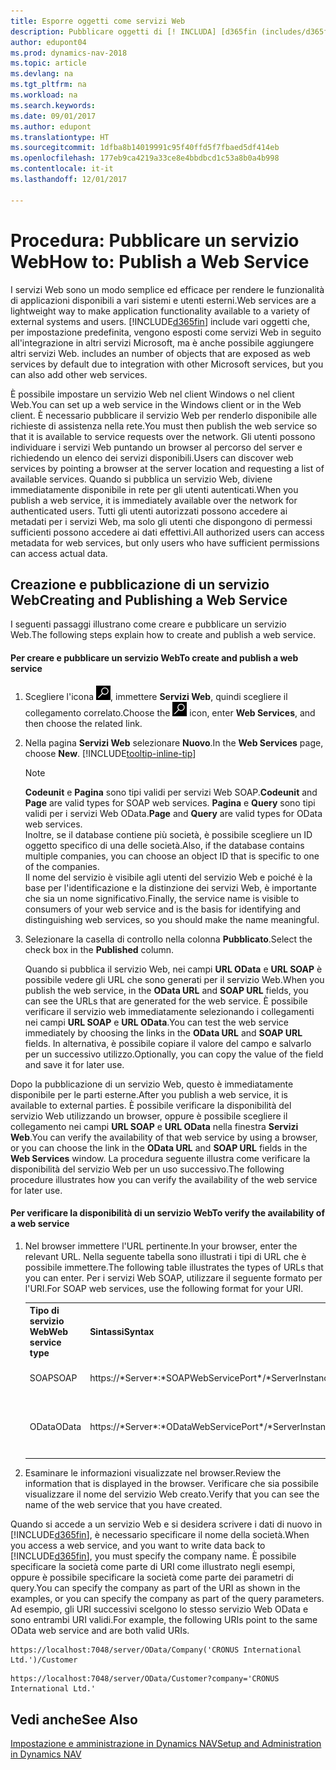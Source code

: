 ```yaml
---
title: Esporre oggetti come servizi Web
description: Pubblicare oggetti di [! INCLUDA] [d365fin (includes/d365fin_md.md)] come servizi Web per renderli immediatamente disponibili nella rete.
author: edupont04
ms.prod: dynamics-nav-2018
ms.topic: article
ms.devlang: na
ms.tgt_pltfrm: na
ms.workload: na
ms.search.keywords: 
ms.date: 09/01/2017
ms.author: edupont
ms.translationtype: HT
ms.sourcegitcommit: 1dfba8b14019991c95f40ffd5f7fbaed5df414eb
ms.openlocfilehash: 177eb9ca4219a33ce8e4bbdbcd1c53a8b0a4b998
ms.contentlocale: it-it
ms.lasthandoff: 12/01/2017

---
```

# <a name="how-to-publish-a-web-service"></a><span data-ttu-id="e5919-103">Procedura: Pubblicare un servizio Web</span><span class="sxs-lookup"><span data-stu-id="e5919-103">How to: Publish a Web Service</span></span>
<span data-ttu-id="e5919-104">I servizi Web sono un modo semplice ed efficace per rendere le funzionalità di applicazioni disponibili a vari sistemi e utenti esterni.</span><span class="sxs-lookup"><span data-stu-id="e5919-104">Web services are a lightweight way to make application functionality available to a variety of external systems and users.</span></span> [!INCLUDE[d365fin](includes/d365fin_md.md)]<span data-ttu-id="e5919-105"> include vari oggetti che, per impostazione predefinita, vengono esposti come servizi Web in seguito all'integrazione in altri servizi Microsoft, ma è anche possibile aggiungere altri servizi Web.</span><span class="sxs-lookup"><span data-stu-id="e5919-105"> includes an number of objects that are exposed as web services by default due to integration with other Microsoft services, but you can also add other web services.</span></span>  

<span data-ttu-id="e5919-106">È possibile impostare un servizio Web nel client Windows o nel client Web.</span><span class="sxs-lookup"><span data-stu-id="e5919-106">You can set up a web service in the Windows client or in the Web client.</span></span> <span data-ttu-id="e5919-107">È necessario pubblicare il servizio Web per renderlo disponibile alle richieste di assistenza nella rete.</span><span class="sxs-lookup"><span data-stu-id="e5919-107">You must then publish the web service so that it is available to service requests over the network.</span></span> <span data-ttu-id="e5919-108">Gli utenti possono individuare i servizi Web puntando un browser al percorso del server e richiedendo un elenco dei servizi disponibili.</span><span class="sxs-lookup"><span data-stu-id="e5919-108">Users can discover web services by pointing a browser at the server location and requesting a list of available services.</span></span> <span data-ttu-id="e5919-109">Quando si pubblica un servizio Web, diviene immediatamente disponibile in rete per gli utenti autenticati.</span><span class="sxs-lookup"><span data-stu-id="e5919-109">When you publish a web service, it is immediately available over the network for authenticated users.</span></span> <span data-ttu-id="e5919-110">Tutti gli utenti autorizzati possono accedere ai metadati per i servizi Web, ma solo gli utenti che dispongono di permessi sufficienti possono accedere ai dati effettivi.</span><span class="sxs-lookup"><span data-stu-id="e5919-110">All authorized users can access metadata for web services, but only users who have sufficient permissions can access actual data.</span></span>

## <a name="creating-and-publishing-a-web-service"></a><span data-ttu-id="e5919-111">Creazione e pubblicazione di un servizio Web</span><span class="sxs-lookup"><span data-stu-id="e5919-111">Creating and Publishing a Web Service</span></span>  
 <span data-ttu-id="e5919-112">I seguenti passaggi illustrano come creare e pubblicare un servizio Web.</span><span class="sxs-lookup"><span data-stu-id="e5919-112">The following steps explain how to create and publish a web service.</span></span>  

#### <a name="to-create-and-publish-a-web-service"></a><span data-ttu-id="e5919-113">Per creare e pubblicare un servizio Web</span><span class="sxs-lookup"><span data-stu-id="e5919-113">To create and publish a web service</span></span>  

1.  <span data-ttu-id="e5919-114">Scegliere l'icona ![Cerca pagina o report](media/ui-search/search_small.png "icona Cerca pagina o report"), immettere **Servizi Web**, quindi scegliere il collegamento correlato.</span><span class="sxs-lookup"><span data-stu-id="e5919-114">Choose the ![Search for Page or Report](media/ui-search/search_small.png "Search for Page or Report icon") icon, enter **Web Services**, and then choose the related link.</span></span>  

2.  <span data-ttu-id="e5919-115">Nella pagina **Servizi Web** selezionare **Nuovo**.</span><span class="sxs-lookup"><span data-stu-id="e5919-115">In the **Web Services** page, choose **New**.</span></span> [!INCLUDE[tooltip-inline-tip](includes/tooltip-inline-tip_md.md)]  

    > [!NOTE]  
    >  <span data-ttu-id="e5919-116">**Codeunit** e **Pagina** sono tipi validi per servizi Web SOAP.</span><span class="sxs-lookup"><span data-stu-id="e5919-116">**Codeunit** and **Page** are valid types for SOAP web services.</span></span> <span data-ttu-id="e5919-117">**Pagina** e **Query** sono tipi validi per i servizi Web OData.</span><span class="sxs-lookup"><span data-stu-id="e5919-117">**Page** and **Query** are valid types for OData web services.</span></span>  
    <span data-ttu-id="e5919-118">Inoltre, se il database contiene più società, è possibile scegliere un ID oggetto specifico di una delle società.</span><span class="sxs-lookup"><span data-stu-id="e5919-118">Also, if the database contains multiple companies, you can choose an object ID that is specific to one of the companies.</span></span>  
    <span data-ttu-id="e5919-119">Il nome del servizio è visibile agli utenti del servizio Web e poiché è la base per l'identificazione e la distinzione dei servizi Web, è importante che sia un nome significativo.</span><span class="sxs-lookup"><span data-stu-id="e5919-119">Finally, the service name is visible to consumers of your web service and is the basis for identifying and distinguishing web services, so you should make the name meaningful.</span></span>

3.  <span data-ttu-id="e5919-120">Selezionare la casella di controllo nella colonna **Pubblicato**.</span><span class="sxs-lookup"><span data-stu-id="e5919-120">Select the check box in the **Published** column.</span></span>  

     <span data-ttu-id="e5919-121">Quando si pubblica il servizio Web, nei campi **URL OData** e **URL SOAP** è possibile vedere gli URL che sono generati per il servizio Web.</span><span class="sxs-lookup"><span data-stu-id="e5919-121">When you publish the web service, in the **OData URL** and **SOAP URL** fields, you can see the URLs that are generated for the web service.</span></span> <span data-ttu-id="e5919-122">È possibile verificare il servizio web immediatamente selezionando i collegamenti nei campi **URL SOAP** e **URL OData**.</span><span class="sxs-lookup"><span data-stu-id="e5919-122">You can test the web service immediately by choosing the links in the **OData URL** and **SOAP URL** fields.</span></span> <span data-ttu-id="e5919-123">In alternativa, è possibile copiare il valore del campo e salvarlo per un successivo utilizzo.</span><span class="sxs-lookup"><span data-stu-id="e5919-123">Optionally, you can copy the value of the field and save it for later use.</span></span>  

<span data-ttu-id="e5919-124">Dopo la pubblicazione di un servizio Web, questo è immediatamente disponibile per le parti esterne.</span><span class="sxs-lookup"><span data-stu-id="e5919-124">After you publish a web service, it is available to external parties.</span></span> <span data-ttu-id="e5919-125">È possibile verificare la disponibilità del servizio Web utilizzando un browser, oppure è possibile scegliere il collegamento nei campi **URL SOAP** e **URL OData** nella finestra **Servizi Web**.</span><span class="sxs-lookup"><span data-stu-id="e5919-125">You can verify the availability of that web service by using a browser, or you can choose the link in the **OData URL** and **SOAP URL** fields in the **Web Services** window.</span></span> <span data-ttu-id="e5919-126">La procedura seguente illustra come verificare la disponibilità del servizio Web per un uso successivo.</span><span class="sxs-lookup"><span data-stu-id="e5919-126">The following procedure illustrates how you can verify the availability of the web service for later use.</span></span>  

#### <a name="to-verify-the-availability-of-a-web-service"></a><span data-ttu-id="e5919-127">Per verificare la disponibilità di un servizio Web</span><span class="sxs-lookup"><span data-stu-id="e5919-127">To verify the availability of a web service</span></span>  

1.  <span data-ttu-id="e5919-128">Nel browser immettere l'URL pertinente.</span><span class="sxs-lookup"><span data-stu-id="e5919-128">In your browser, enter the relevant URL.</span></span> <span data-ttu-id="e5919-129">Nella seguente tabella sono illustrati i tipi di URL che è possibile immettere.</span><span class="sxs-lookup"><span data-stu-id="e5919-129">The following table illustrates the types of URLs that you can enter.</span></span> <span data-ttu-id="e5919-130">Per i servizi Web SOAP, utilizzare il seguente formato per l'URI.</span><span class="sxs-lookup"><span data-stu-id="e5919-130">For SOAP web services, use the following format for your URI.</span></span>  

    <table>
    <tr>
    <th><span data-ttu-id="e5919-131">Tipo di servizio Web</span><span class="sxs-lookup"><span data-stu-id="e5919-131">Web service type</span></span></th>
    <th><span data-ttu-id="e5919-132">Sintassi</span><span class="sxs-lookup"><span data-stu-id="e5919-132">Syntax</span></span></th>
    <th><span data-ttu-id="e5919-133">Esempio</span><span class="sxs-lookup"><span data-stu-id="e5919-133">Example</span></span></th>
    </tr>
    <tr>
    <td><span data-ttu-id="e5919-134">SOAP</span><span class="sxs-lookup"><span data-stu-id="e5919-134">SOAP</span></span></td>
    <td><span data-ttu-id="e5919-135">https://*Server*:*SOAPWebServicePort*/*ServerInstance*/WS/*CompanyName*/salesDocuments/</span><span class="sxs-lookup"><span data-stu-id="e5919-135">https://*Server*:*SOAPWebServicePort*/*ServerInstance*/WS/*CompanyName*/salesDocuments/</span></span></td>
    <td><span data-ttu-id="e5919-136">https://mycompany.financials.dynamics.com:7047/MS/WS/MyCompany/Page/salesDocuments?tenant=mycompany.financials.dynamics.com</span><span class="sxs-lookup"><span data-stu-id="e5919-136">https://mycompany.financials.dynamics.com:7047/MS/WS/MyCompany/Page/salesDocuments?tenant=mycompany.financials.dynamics.com</span></span></td>
    </tr>
    <tr>
    <td><span data-ttu-id="e5919-137">OData</span><span class="sxs-lookup"><span data-stu-id="e5919-137">OData</span></span></td>
    <td><span data-ttu-id="e5919-138">https://*Server*:*ODataWebServicePort*/*ServerInstance*/OData/Company('*CompanyName*')</span><span class="sxs-lookup"><span data-stu-id="e5919-138">https://*Server*:*ODataWebServicePort*/*ServerInstance*/OData/Company('*CompanyName*')</span></span></td>
    <td><span data-ttu-id="e5919-139">https://MyCompany.financials.dynamics.com:7048/MS/OData/Company('MyCompany')/salesDocuments?tenant=MyCompany.financials.dynamics.com</span><span class="sxs-lookup"><span data-stu-id="e5919-139">https://MyCompany.financials.dynamics.com:7048/MS/OData/Company('MyCompany')/salesDocuments?tenant=MyCompany.financials.dynamics.com</span></span>

         The company name is case-sensitive.</td>
    </tr>
    </table>

2.  <span data-ttu-id="e5919-140">Esaminare le informazioni visualizzate nel browser.</span><span class="sxs-lookup"><span data-stu-id="e5919-140">Review the information that is displayed in the browser.</span></span> <span data-ttu-id="e5919-141">Verificare che sia possibile visualizzare il nome del servizio Web creato.</span><span class="sxs-lookup"><span data-stu-id="e5919-141">Verify that you can see the name of the web service that you have created.</span></span>  

 <span data-ttu-id="e5919-142">Quando si accede a un servizio Web e si desidera scrivere i dati di nuovo in [!INCLUDE[d365fin](includes/d365fin_md.md)], è necessario specificare il nome della società.</span><span class="sxs-lookup"><span data-stu-id="e5919-142">When you access a web service, and you want to write data back to [!INCLUDE[d365fin](includes/d365fin_md.md)], you must specify the company name.</span></span> <span data-ttu-id="e5919-143">È possibile specificare la società come parte di URI come illustrato negli esempi, oppure è possibile specificare la società come parte dei parametri di query.</span><span class="sxs-lookup"><span data-stu-id="e5919-143">You can specify the company as part of the URI as shown in the examples, or you can specify the company as part of the query parameters.</span></span> <span data-ttu-id="e5919-144">Ad esempio, gli URI successivi scelgono lo stesso servizio Web OData e sono entrambi URI validi.</span><span class="sxs-lookup"><span data-stu-id="e5919-144">For example, the following URIs point to the same OData web service and are both valid URIs.</span></span>  

```  
https://localhost:7048/server/OData/Company('CRONUS International Ltd.')/Customer  
```  

```  
https://localhost:7048/server/OData/Customer?company='CRONUS International Ltd.'  
```  

## <a name="see-also"></a><span data-ttu-id="e5919-145">Vedi anche</span><span class="sxs-lookup"><span data-stu-id="e5919-145">See Also</span></span>  
[<span data-ttu-id="e5919-146">Impostazione e amministrazione in Dynamics NAV</span><span class="sxs-lookup"><span data-stu-id="e5919-146">Setup and Administration in Dynamics NAV</span></span>](admin-setup-and-administration.md)  

